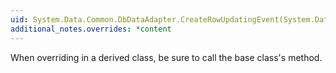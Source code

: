```yaml
---
uid: System.Data.Common.DbDataAdapter.CreateRowUpdatingEvent(System.Data.DataRow,System.Data.IDbCommand,System.Data.StatementType,System.Data.Common.DataTableMapping)
additional_notes.overrides: *content
---
```


<p>When overriding <xref href="System.Data.Common.DbDataAdapter.CreateRowUpdatingEvent(System.Data.DataRow,System.Data.IDbCommand,System.Data.StatementType,System.Data.Common.DataTableMapping)"></xref> in a derived class, be sure to call the base class's <xref href="System.Data.Common.DbDataAdapter.CreateRowUpdatingEvent(System.Data.DataRow,System.Data.IDbCommand,System.Data.StatementType,System.Data.Common.DataTableMapping)"></xref> method.</p>


